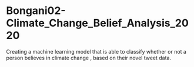 # Bongani02-Climate_Change_Belief_Analysis_2020
Creating a machine learning model that is able to classify whether or not a person believes in climate change , based on their novel tweet data.
